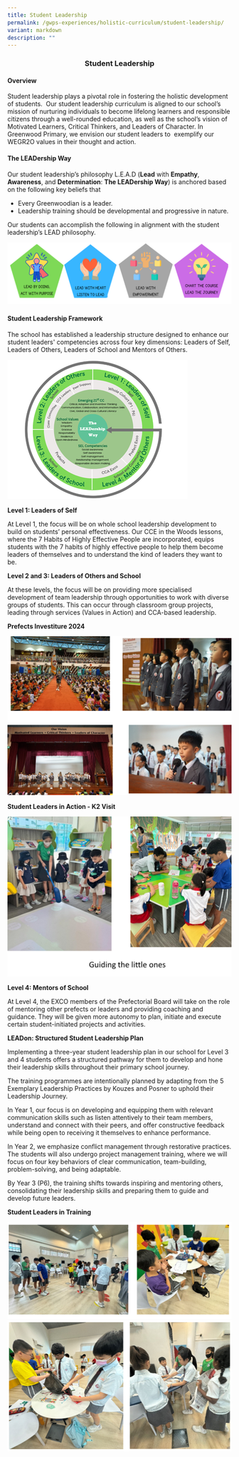 ```yaml
---
title: Student Leadership
permalink: /gwps-experiences/holistic-curriculum/student-leadership/
variant: markdown
description: ""
---
```

<center><h3><strong>Student Leadership</strong></h3></center>

<h4><strong>Overview</strong></h4>

Student leadership plays a pivotal role in fostering the holistic development of students.&nbsp; Our student leadership curriculum is aligned to our school’s mission of nurturing individuals to become lifelong learners and responsible citizens through a well-rounded education, as well as the school’s vision of Motivated Learners, Critical Thinkers, and Leaders of Character. In Greenwood Primary, we envision our student leaders to &nbsp;exemplify our WEGR2O values in their thought and action.

<h4><strong>The LEADership Way</strong></h4>

Our student leadership’s philosophy L.E.A.D (**Lead** with **Empathy**, **Awareness**, and **Determination**: **The LEADership Way**) is anchored based on the following key beliefs that

* Every Greenwoodian is a leader.
* Leadership training should be developmental and progressive in nature.

Our students can accomplish the following in alignment with the student leadership’s LEAD philosophy.

![](/images/Picture2.png)

<h4><strong>Student Leadership Framework</strong></h4>

The school has established a leadership structure designed to enhance our student leaders' competencies across four key dimensions: Leaders of Self, Leaders of Others, Leaders of School and Mentors of Others.

![](/images/Picture3_SL.png)

<strong>Level 1: Leaders of Self</strong>

At Level 1, the focus will be on whole school leadership development to build on students’ personal effectiveness. Our CCE in the Woods lessons, where the 7 Habits of Highly Effective People are incorporated, equips students with the 7 habits of highly effective people to help them become leaders of themselves and to understand the kind of leaders they want to be.

<strong>Level 2 and 3: Leaders of Others and School</strong>

At these levels, the focus will be on providing more specialised development of team leadership through opportunities to work with diverse groups of students. This can occur through classroom group projects, leading through services (Values in Action) and CCA-based leadership.

**Prefects Investiture 2024**

![](/images/Picture4.png)

  
**Student Leaders in Action - K2 Visit**

![](/images/Picture5.png) 

<strong>Level 4: Mentors of School</strong>

At Level 4, the EXCO members of the Prefectorial Board will take on the role of mentoring other prefects or leaders and providing coaching and guidance. They will be given more autonomy to plan, initiate and execute certain student-initiated projects and activities.

**LEADon: Structured Student Leadership Plan**

Implementing a three-year student leadership plan in our school for Level 3 and 4 students offers a structured pathway for them to develop and hone their leadership skills throughout their primary school journey.

The training programmes are intentionally planned by adapting from the 5 Exemplary Leadership Practices by Kouzes and Posner to uphold their Leadership Journey.

In Year 1, our focus is on developing and equipping them with relevant communication skills such as listen attentively to their team members, understand and connect with their peers, and offer constructive feedback while being open to receiving it themselves to enhance performance.

In Year 2, we emphasize conflict management through restorative practices. The students will also undergo project management training, where we will focus on four key behaviors of clear communication, team-building, problem-solving, and being adaptable.

By Year 3 (P6), the training shifts towards inspiring and mentoring others, consolidating their leadership skills and preparing them to guide and develop future leaders.

**Student Leaders in Training**

![](/images/Screenshot_2024_07_18_115754.png)
![](/images/Screenshot_2024_07_18_115923.png)